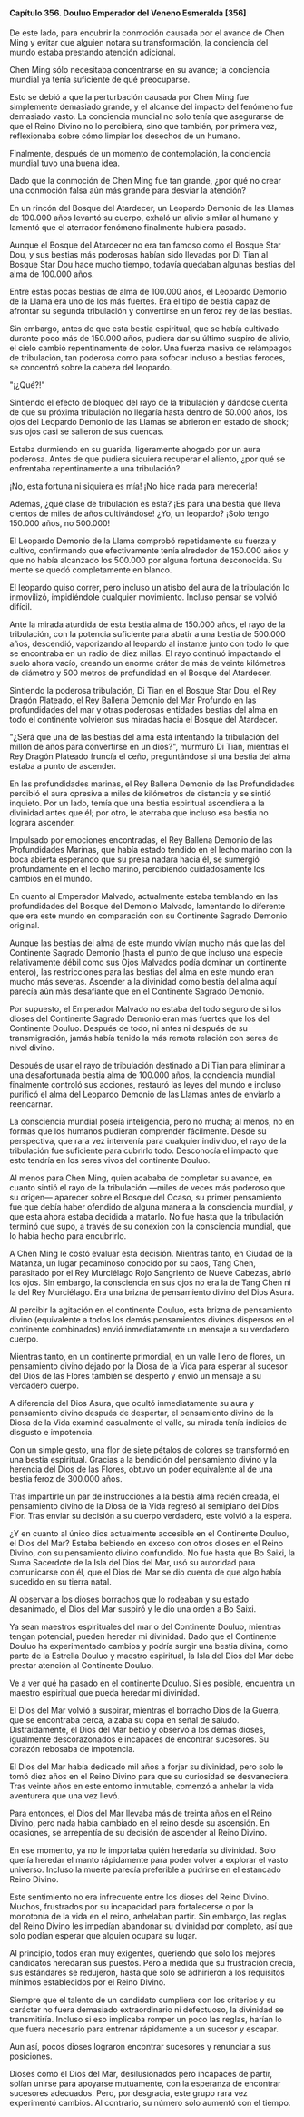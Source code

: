 
#### Capítulo 356. Douluo Emperador del Veneno Esmeralda [356]


De este lado, para encubrir la conmoción causada por el avance de Chen Ming y evitar que alguien notara su transformación, la conciencia del mundo estaba prestando atención adicional.

Chen Ming sólo necesitaba concentrarse en su avance; la conciencia mundial ya tenía suficiente de qué preocuparse.

Esto se debió a que la perturbación causada por Chen Ming fue simplemente demasiado grande, y el alcance del impacto del fenómeno fue demasiado vasto. La conciencia mundial no solo tenía que asegurarse de que el Reino Divino no lo percibiera, sino que también, por primera vez, reflexionaba sobre cómo limpiar los desechos de un humano.

Finalmente, después de un momento de contemplación, la conciencia mundial tuvo una buena idea.

Dado que la conmoción de Chen Ming fue tan grande, ¿por qué no crear una conmoción falsa aún más grande para desviar la atención?

En un rincón del Bosque del Atardecer, un Leopardo Demonio de las Llamas de 100.000 años levantó su cuerpo, exhaló un alivio similar al humano y lamentó que el aterrador fenómeno finalmente hubiera pasado.

Aunque el Bosque del Atardecer no era tan famoso como el Bosque Star Dou, y sus bestias más poderosas habían sido llevadas por Di Tian al Bosque Star Dou hace mucho tiempo, todavía quedaban algunas bestias del alma de 100.000 años.

Entre estas pocas bestias de alma de 100.000 años, el Leopardo Demonio de la Llama era uno de los más fuertes. Era el tipo de bestia capaz de afrontar su segunda tribulación y convertirse en un feroz rey de las bestias.

Sin embargo, antes de que esta bestia espiritual, que se había cultivado durante poco más de 150.000 años, pudiera dar su último suspiro de alivio, el cielo cambió repentinamente de color. Una fuerza masiva de relámpagos de tribulación, tan poderosa como para sofocar incluso a bestias feroces, se concentró sobre la cabeza del leopardo.

"¡¿Qué?!"

Sintiendo el efecto de bloqueo del rayo de la tribulación y dándose cuenta de que su próxima tribulación no llegaría hasta dentro de 50.000 años, los ojos del Leopardo Demonio de las Llamas se abrieron en estado de shock; sus ojos casi se salieron de sus cuencas.

Estaba durmiendo en su guarida, ligeramente ahogado por un aura poderosa. Antes de que pudiera siquiera recuperar el aliento, ¿por qué se enfrentaba repentinamente a una tribulación?

¡No, esta fortuna ni siquiera es mía! ¡No hice nada para merecerla!

Además, ¿qué clase de tribulación es esta? ¡Es para una bestia que lleva cientos de miles de años cultivándose! ¿Yo, un leopardo? ¡Solo tengo 150.000 años, no 500.000!

El Leopardo Demonio de la Llama comprobó repetidamente su fuerza y cultivo, confirmando que efectivamente tenía alrededor de 150.000 años y que no había alcanzado los 500.000 por alguna fortuna desconocida. Su mente se quedó completamente en blanco.

El leopardo quiso correr, pero incluso un atisbo del aura de la tribulación lo inmovilizó, impidiéndole cualquier movimiento. Incluso pensar se volvió difícil.

Ante la mirada aturdida de esta bestia alma de 150.000 años, el rayo de la tribulación, con la potencia suficiente para abatir a una bestia de 500.000 años, descendió, vaporizando al leopardo al instante junto con todo lo que se encontraba en un radio de diez millas. El rayo continuó impactando el suelo ahora vacío, creando un enorme cráter de más de veinte kilómetros de diámetro y 500 metros de profundidad en el Bosque del Atardecer.

Sintiendo la poderosa tribulación, Di Tian en el Bosque Star Dou, el Rey Dragón Plateado, el Rey Ballena Demonio del Mar Profundo en las profundidades del mar y otras poderosas entidades bestias del alma en todo el continente volvieron sus miradas hacia el Bosque del Atardecer.

"¿Será que una de las bestias del alma está intentando la tribulación del millón de años para convertirse en un dios?", murmuró Di Tian, mientras el Rey Dragón Plateado fruncía el ceño, preguntándose si una bestia del alma estaba a punto de ascender.

En las profundidades marinas, el Rey Ballena Demonio de las Profundidades percibió el aura opresiva a miles de kilómetros de distancia y se sintió inquieto. Por un lado, temía que una bestia espiritual ascendiera a la divinidad antes que él; por otro, le aterraba que incluso esa bestia no lograra ascender.

Impulsado por emociones encontradas, el Rey Ballena Demonio de las Profundidades Marinas, que había estado tendido en el lecho marino con la boca abierta esperando que su presa nadara hacia él, se sumergió profundamente en el lecho marino, percibiendo cuidadosamente los cambios en el mundo.

En cuanto al Emperador Malvado, actualmente estaba temblando en las profundidades del Bosque del Demonio Malvado, lamentando lo diferente que era este mundo en comparación con su Continente Sagrado Demonio original.

Aunque las bestias del alma de este mundo vivían mucho más que las del Continente Sagrado Demonio (hasta el punto de que incluso una especie relativamente débil como sus Ojos Malvados podía dominar un continente entero), las restricciones para las bestias del alma en este mundo eran mucho más severas. Ascender a la divinidad como bestia del alma aquí parecía aún más desafiante que en el Continente Sagrado Demonio.

Por supuesto, el Emperador Malvado no estaba del todo seguro de si los dioses del Continente Sagrado Demonio eran más fuertes que los del Continente Douluo. Después de todo, ni antes ni después de su transmigración, jamás había tenido la más remota relación con seres de nivel divino.

Después de usar el rayo de tribulación destinado a Di Tian para eliminar a una desafortunada bestia alma de 100.000 años, la conciencia mundial finalmente controló sus acciones, restauró las leyes del mundo e incluso purificó el alma del Leopardo Demonio de las Llamas antes de enviarlo a reencarnar.

La consciencia mundial poseía inteligencia, pero no mucha; al menos, no en formas que los humanos pudieran comprender fácilmente. Desde su perspectiva, que rara vez intervenía para cualquier individuo, el rayo de la tribulación fue suficiente para cubrirlo todo. Desconocía el impacto que esto tendría en los seres vivos del continente Douluo.

Al menos para Chen Ming, quien acababa de completar su avance, en cuanto sintió el rayo de la tribulación —miles de veces más poderoso que su origen— aparecer sobre el Bosque del Ocaso, su primer pensamiento fue que debía haber ofendido de alguna manera a la consciencia mundial, y que esta ahora estaba decidida a matarlo. No fue hasta que la tribulación terminó que supo, a través de su conexión con la consciencia mundial, que lo había hecho para encubrirlo.

A Chen Ming le costó evaluar esta decisión. Mientras tanto, en Ciudad de la Matanza, un lugar pecaminoso conocido por su caos, Tang Chen, parasitado por el Rey Murciélago Rojo Sangriento de Nueve Cabezas, abrió los ojos. Sin embargo, la consciencia en sus ojos no era la de Tang Chen ni la del Rey Murciélago. Era una brizna de pensamiento divino del Dios Asura.

Al percibir la agitación en el continente Douluo, esta brizna de pensamiento divino (equivalente a todos los demás pensamientos divinos dispersos en el continente combinados) envió inmediatamente un mensaje a su verdadero cuerpo.

Mientras tanto, en un continente primordial, en un valle lleno de flores, un pensamiento divino dejado por la Diosa de la Vida para esperar al sucesor del Dios de las Flores también se despertó y envió un mensaje a su verdadero cuerpo.

A diferencia del Dios Asura, que ocultó inmediatamente su aura y pensamiento divino después de despertar, el pensamiento divino de la Diosa de la Vida examinó casualmente el valle, su mirada tenía indicios de disgusto e impotencia.

Con un simple gesto, una flor de siete pétalos de colores se transformó en una bestia espiritual. Gracias a la bendición del pensamiento divino y la herencia del Dios de las Flores, obtuvo un poder equivalente al de una bestia feroz de 300.000 años.

Tras impartirle un par de instrucciones a la bestia alma recién creada, el pensamiento divino de la Diosa de la Vida regresó al semiplano del Dios Flor. Tras enviar su decisión a su cuerpo verdadero, este volvió a la espera.

¿Y en cuanto al único dios actualmente accesible en el Continente Douluo, el Dios del Mar? Estaba bebiendo en exceso con otros dioses en el Reino Divino, con su pensamiento divino confundido. No fue hasta que Bo Saixi, la Suma Sacerdote de la Isla del Dios del Mar, usó su autoridad para comunicarse con él, que el Dios del Mar se dio cuenta de que algo había sucedido en su tierra natal.

Al observar a los dioses borrachos que lo rodeaban y su estado desanimado, el Dios del Mar suspiró y le dio una orden a Bo Saixi.

Ya sean maestros espirituales del mar o del Continente Douluo, mientras tengan potencial, pueden heredar mi divinidad. Dado que el Continente Douluo ha experimentado cambios y podría surgir una bestia divina, como parte de la Estrella Douluo y maestro espiritual, la Isla del Dios del Mar debe prestar atención al Continente Douluo.

Ve a ver qué ha pasado en el continente Douluo. Si es posible, encuentra un maestro espiritual que pueda heredar mi divinidad.

El Dios del Mar volvió a suspirar, mientras el borracho Dios de la Guerra, que se encontraba cerca, alzaba su copa en señal de saludo. Distraídamente, el Dios del Mar bebió y observó a los demás dioses, igualmente descorazonados e incapaces de encontrar sucesores. Su corazón rebosaba de impotencia.

El Dios del Mar había dedicado mil años a forjar su divinidad, pero solo le tomó diez años en el Reino Divino para que su curiosidad se desvaneciera. Tras veinte años en este entorno inmutable, comenzó a anhelar la vida aventurera que una vez llevó.

Para entonces, el Dios del Mar llevaba más de treinta años en el Reino Divino, pero nada había cambiado en el reino desde su ascensión. En ocasiones, se arrepentía de su decisión de ascender al Reino Divino.

En ese momento, ya no le importaba quién heredaría su divinidad. Solo quería heredar el manto rápidamente para poder volver a explorar el vasto universo. Incluso la muerte parecía preferible a pudrirse en el estancado Reino Divino.

Este sentimiento no era infrecuente entre los dioses del Reino Divino. Muchos, frustrados por su incapacidad para fortalecerse o por la monotonía de la vida en el reino, anhelaban partir. Sin embargo, las reglas del Reino Divino les impedían abandonar su divinidad por completo, así que solo podían esperar que alguien ocupara su lugar.

Al principio, todos eran muy exigentes, queriendo que solo los mejores candidatos heredaran sus puestos. Pero a medida que su frustración crecía, sus estándares se redujeron, hasta que solo se adhirieron a los requisitos mínimos establecidos por el Reino Divino.

Siempre que el talento de un candidato cumpliera con los criterios y su carácter no fuera demasiado extraordinario ni defectuoso, la divinidad se transmitiría. Incluso si eso implicaba romper un poco las reglas, harían lo que fuera necesario para entrenar rápidamente a un sucesor y escapar.

Aun así, pocos dioses lograron encontrar sucesores y renunciar a sus posiciones.

Dioses como el Dios del Mar, desilusionados pero incapaces de partir, solían unirse para apoyarse mutuamente, con la esperanza de encontrar sucesores adecuados. Pero, por desgracia, este grupo rara vez experimentó cambios. Al contrario, su número solo aumentó con el tiempo.